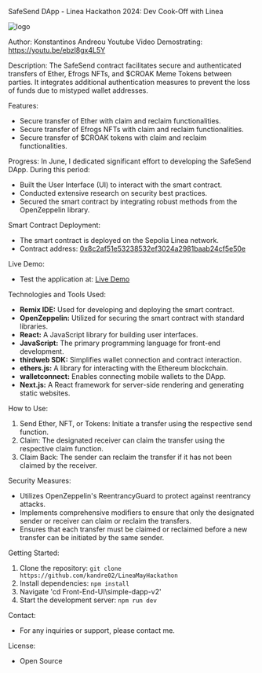 SafeSend DApp - Linea Hackathon 2024: Dev Cook-Off with Linea

![logo](https://github.com/kandre02/LineaMayHackathon/assets/75036508/e4c2f8d0-2fb8-482f-bae8-fd0d0aca9711)

Author: Konstantinos Andreou
Youtube Video Demostrating: https://youtu.be/ebzl8gx4L5Y

Description:
The SafeSend contract facilitates secure and authenticated transfers of Ether, Efrogs NFTs, and $CROAK Meme Tokens between parties. It integrates additional authentication measures to prevent the loss of funds due to mistyped wallet addresses.

Features:
- Secure transfer of Ether with claim and reclaim functionalities.
- Secure transfer of Efrogs NFTs with claim and reclaim functionalities.
- Secure transfer of $CROAK tokens with claim and reclaim functionalities.

Progress:
In June, I dedicated significant effort to developing the SafeSend DApp. During this period:
- Built the User Interface (UI) to interact with the smart contract.
- Conducted extensive research on security best practices.
- Secured the smart contract by integrating robust methods from the OpenZeppelin library.

Smart Contract Deployment:
- The smart contract is deployed on the Sepolia Linea network.
- Contract address: [0x8c2af51e53238532ef3024a2981baab24cf5e50e](https://sepolia.lineascan.build/address/0x8c2af51e53238532ef3024a2981baab24cf5e50e#code)

Live Demo:
- Test the application at: [Live Demo](https://friendly-starburst-d80036.netlify.app/)

Technologies and Tools Used:
- **Remix IDE:** Used for developing and deploying the smart contract.
- **OpenZeppelin:** Utilized for securing the smart contract with standard libraries.
- **React:** A JavaScript library for building user interfaces.
- **JavaScript:** The primary programming language for front-end development.
- **thirdweb SDK:** Simplifies wallet connection and contract interaction.
- **ethers.js:** A library for interacting with the Ethereum blockchain.
- **walletconnect:** Enables connecting mobile wallets to the DApp.
- **Next.js:** A React framework for server-side rendering and generating static websites.

How to Use:
1. Send Ether, NFT, or Tokens: Initiate a transfer using the respective send function.
2. Claim: The designated receiver can claim the transfer using the respective claim function.
3. Claim Back: The sender can reclaim the transfer if it has not been claimed by the receiver.

Security Measures:
- Utilizes OpenZeppelin's ReentrancyGuard to protect against reentrancy attacks.
- Implements comprehensive modifiers to ensure that only the designated sender or receiver can claim or reclaim the transfers.
- Ensures that each transfer must be claimed or reclaimed before a new transfer can be initiated by the same sender.

Getting Started:
1. Clone the repository: `git clone https://github.com/kandre02/LineaMayHackathon`
2. Install dependencies: `npm install`
3. Navigate 'cd Front-End-UI\simple-dapp-v2'
4. Start the development server: `npm run dev`

Contact:
- For any inquiries or support, please contact me.

License:
- Open Source
